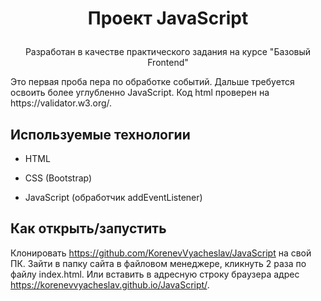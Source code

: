 # <p align='center'>Проект JavaScript</p>

<p align='center'>Разработан в качестве практического задания на курсе "Базовый Frontend"</p>

<p> Это первая проба пера по обработке событий. Дальше требуется освоить более углубленно JavaScript. Код html проверен на https://validator.w3.org/.</p>

## Используемые технологии

* HTML

* CSS (Bootstrap)

* JavaScript (обработчик addEventListener)


## Как открыть/запустить

Клонировать https://github.com/KorenevVyacheslav/JavaScript на свой ПК. Зайти в папку сайта в файловом менеджере, кликнуть 2 раза по файлу index.html. Или вставить в адресную строку браузера адрес https://korenevvyacheslav.github.io/JavaScript/.